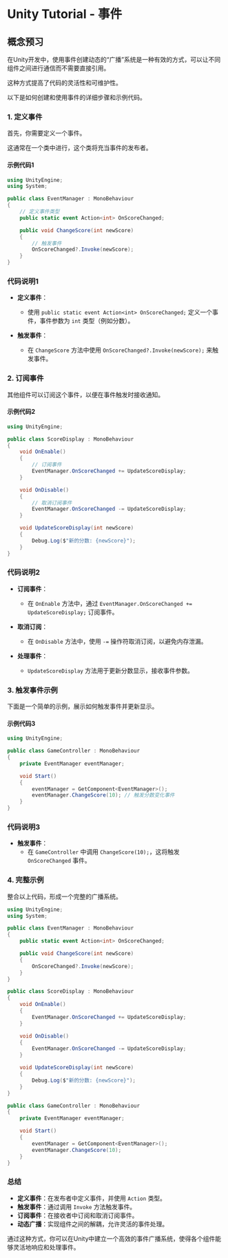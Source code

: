# Unity Tutorial - 事件

## 概念预习

在Unity开发中，使用事件创建动态的“广播”系统是一种有效的方式，可以让不同组件之间进行通信而不需要直接引用。

这种方式提高了代码的灵活性和可维护性。

以下是如何创建和使用事件的详细步骤和示例代码。

### 1. 定义事件

首先，你需要定义一个事件。

这通常在一个类中进行，这个类将充当事件的发布者。

#### 示例代码1

```csharp
using UnityEngine;
using System;

public class EventManager : MonoBehaviour
{
    // 定义事件类型
    public static event Action<int> OnScoreChanged;

    public void ChangeScore(int newScore)
    {
        // 触发事件
        OnScoreChanged?.Invoke(newScore);
    }
}
```

### 代码说明1

- **定义事件**：
  - 使用 `public static event Action<int> OnScoreChanged;` 定义一个事件，事件参数为 `int` 类型（例如分数）。

- **触发事件**：
  - 在 `ChangeScore` 方法中使用 `OnScoreChanged?.Invoke(newScore);` 来触发事件。

### 2. 订阅事件

其他组件可以订阅这个事件，以便在事件触发时接收通知。

#### 示例代码2

```csharp
using UnityEngine;

public class ScoreDisplay : MonoBehaviour
{
    void OnEnable()
    {
        // 订阅事件
        EventManager.OnScoreChanged += UpdateScoreDisplay;
    }

    void OnDisable()
    {
        // 取消订阅事件
        EventManager.OnScoreChanged -= UpdateScoreDisplay;
    }

    void UpdateScoreDisplay(int newScore)
    {
        Debug.Log($"新的分数: {newScore}");
    }
}
```

### 代码说明2

- **订阅事件**：
  - 在 `OnEnable` 方法中，通过 `EventManager.OnScoreChanged += UpdateScoreDisplay;` 订阅事件。

- **取消订阅**：
  - 在 `OnDisable` 方法中，使用 `-=` 操作符取消订阅，以避免内存泄漏。

- **处理事件**：
  - `UpdateScoreDisplay` 方法用于更新分数显示，接收事件参数。

### 3. 触发事件示例

下面是一个简单的示例，展示如何触发事件并更新显示。

#### 示例代码3

```csharp
using UnityEngine;

public class GameController : MonoBehaviour
{
    private EventManager eventManager;

    void Start()
    {
        eventManager = GetComponent<EventManager>();
        eventManager.ChangeScore(10); // 触发分数变化事件
    }
}
```

### 代码说明3

- **触发事件**：
  - 在 `GameController` 中调用 `ChangeScore(10);`，这将触发 `OnScoreChanged` 事件。

### 4. 完整示例

整合以上代码，形成一个完整的广播系统。

```csharp
using UnityEngine;
using System;

public class EventManager : MonoBehaviour
{
    public static event Action<int> OnScoreChanged;

    public void ChangeScore(int newScore)
    {
        OnScoreChanged?.Invoke(newScore);
    }
}

public class ScoreDisplay : MonoBehaviour
{
    void OnEnable()
    {
        EventManager.OnScoreChanged += UpdateScoreDisplay;
    }

    void OnDisable()
    {
        EventManager.OnScoreChanged -= UpdateScoreDisplay;
    }

    void UpdateScoreDisplay(int newScore)
    {
        Debug.Log($"新的分数: {newScore}");
    }
}

public class GameController : MonoBehaviour
{
    private EventManager eventManager;

    void Start()
    {
        eventManager = GetComponent<EventManager>();
        eventManager.ChangeScore(10);
    }
}
```

### 总结

- **定义事件**：在发布者中定义事件，并使用 `Action` 类型。
- **触发事件**：通过调用 `Invoke` 方法触发事件。
- **订阅事件**：在接收者中订阅和取消订阅事件。
- **动态广播**：实现组件之间的解耦，允许灵活的事件处理。

通过这种方式，你可以在Unity中建立一个高效的事件广播系统，使得各个组件能够灵活地响应和处理事件。
